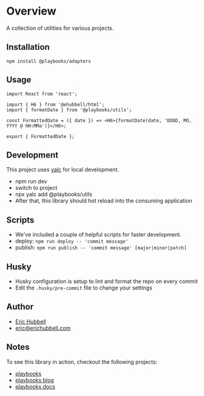 # Overview

A collection of utilities for various projects.

## Installation

```
npm install @playbooks/adapters
```

## Usage

```tsx
import React from 'react';

import { H6 } from '@ehubbell/html';
import { formatDate } from '@playbooks/utils';

const FormattedDate = ({ date }) => <H6>{formatDate(date, 'DDDD, MO, YYYY @ HH:MMa')}</H6>;

export { FormattedDate };
```

## Development

This project uses [yalc](https://npmjs.com/package/yalc) for local development.

- npm run dev
- switch to project
- npx yalc add @playbooks/utils
- After that, this library should hot reload into the consuming application

## Scripts

- We've included a couple of helpful scripts for faster development.
- deploy: `npm run deploy -- 'commit message'`
- publish: `npm run publish -- 'commit message' [major|minor|patch]`

## Husky

- Husky configuration is setup to lint and format the repo on every commit
- Edit the `.husky/pre-commit` file to change your settings

## Author

- [Eric Hubbell](http://www.erichubbell.com)
- eric@erichubbell.com

## Notes

To see this library in action, checkout the following projects:

- [playbooks](https://www.playbooks.xyz)
- [playbooks blog](https://blog.playbooks.xyz)
- [playbooks docs](https://docs.playbooks.xyz)
